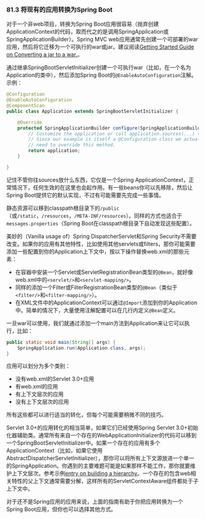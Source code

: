 ### 81.3 将现有的应用转换为Spring Boot

对于一个非web项目，转换为Spring Boot应用很容易（抛弃创建ApplicationContext的代码，取而代之的是调用SpringApplication或SpringApplicationBuilder）。Spring MVC web应用通常先创建一个可部署的war应用，然后将它迁移为一个可执行的war或jar。建议阅读[Getting Started Guide on Converting a jar to a war.](http://spring.io/guides/gs/convert-jar-to-war/)。

通过继承SpringBootServletInitializer创建一个可执行war（比如，在一个名为Application的类中），然后添加Spring Boot的`@EnableAutoConfiguration`注解。示例：
```java
@Configuration
@EnableAutoConfiguration
@ComponentScan
public class Application extends SpringBootServletInitializer {

    @Override
    protected SpringApplicationBuilder configure(SpringApplicationBuilder application) {
        // Customize the application or call application.sources(...) to add sources
        // Since our example is itself a @Configuration class we actually don't
        // need to override this method.
        return application;
    }

}
```
记住不管你往sources放什么东西，它仅是一个Spring ApplicationContext，正常情况下，任何生效的在这里也会起作用。有一些beans你可以先移除，然后让Spring Boot提供它的默认实现，不过有可能需要先完成一些事情。

静态资源可以移到classpath根目录下的`/public`（或`/static`，`/resources`，`/META-INF/resources`）。同样的方式也适合于`messages.properties`（Spring Boot在classpath根目录下自动发现这些配置）。

美妙的（Vanilla usage of）Spring DispatcherServlet和Spring Security不需要改变。如果你的应用有其他特性，比如使用其他servlets或filters，那你可能需要添加一些配置到你的Application上下文中，按以下操作替换web.xml的那些元素：

- 在容器中安装一个Servlet或ServletRegistrationBean类型的`@Bean`，就好像web.xml中的`<servlet/>`和`<servlet-mapping/>`。
- 同样的添加一个Filter或FilterRegistrationBean类型的`@Bean`（类似于`<filter/>`和`<filter-mapping/>`）。
- 在XML文件中的ApplicationContext可以通过`@Import`添加到你的Application中。简单的情况下，大量使用注解配置可以在几行内定义`@Bean`定义。

一旦war可以使用，我们就通过添加一个main方法到Application来让它可以执行，比如：
```java
public static void main(String[] args) {
    SpringApplication.run(Application.class, args);
}
```
应用可以划分为多个类别：

- 没有web.xml的Servlet 3.0+应用
- 有web.xml的应用
- 有上下文层次的应用
- 没有上下文层次的应用

所有这些都可以进行适当的转化，但每个可能需要稍微不同的技巧。

Servlet 3.0+的应用转化的相当简单，如果它们已经使用Spring Servlet 3.0+初始化器辅助类。通常所有来自一个存在的WebApplicationInitializer的代码可以移到一个SpringBootServletInitializer中。如果一个存在的应用有多个ApplicationContext（比如，如果它使用AbstractDispatcherServletInitializer），那你可以将所有上下文源放进一个单一的SpringApplication。你遇到的主要难题可能是如果那样不能工作，那你就要维护上下文层次。参考示例[entry on building a hierarchy](http://docs.spring.io/spring-boot/docs/current-SNAPSHOT/reference/htmlsingle/#howto-build-an-application-context-hierarchy)。一个存在的包含web相关特性的父上下文通常需要分解，这样所有的ServletContextAware组件都处于子上下文中。

对于还不是Spring应用的应用来说，上面的指南有助于你把应用转换为一个Spring Boot应用，但你也可以选择其他方式。
